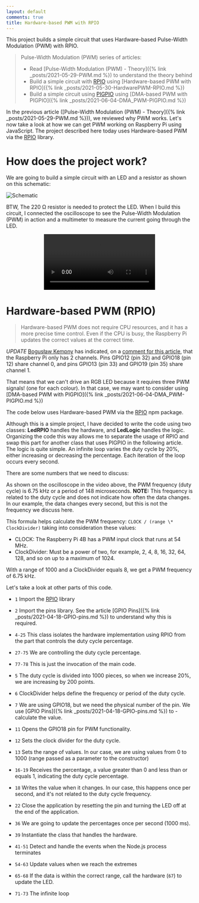 ```yaml
---
layout: default
comments: true
title: Hardware-based PWM with RPIO
---
```


This project builds a simple circuit that uses Hardware-based Pulse-Width Modulation (PWM) with RPIO.

> Pulse-Width Modulation (PWM) series of articles:
>
> - Read [Pulse-Width Modulation (PWM) - Theory]({% link _posts/2021-05-29-PWM.md %}) to understand the theory behind
> - Build a simple circuit with [RPIO](https://www.npmjs.com/package/rpio) using [Hardware-based PWM with RPIO]({% link _posts/2021-05-30-HardwarePWM-RPIO.md %})
> - Build a simple circuit using [PIGPIO](https://www.npmjs.com/package/pigpio) using [DMA-based PWM with PIGPIO]({% link _posts/2021-06-04-DMA_PWM-PIGPIO.md %})

In the previous article ([Pulse-Width Modulation (PWM) - Theory]({% link _posts/2021-05-29-PWM.md %})), we reviewed why PWM works. Let's now take a look at how we can get PWM working on Raspberry Pi using JavaScript. The project described here today uses Hardware-based PWM via the [RPIO](https://www.npmjs.com/package/rpio) library.

# How does the project work?

We are going to build a simple circuit with an LED and a resistor as shown on this schematic:

![Schematic](/assets/blog/2021-05-30/Schematic.png)

BTW, The 220 Ω resistor is needed to protect the LED. When I build this circuit, I connected the oscilloscope to see the Pulse-Width Modulation (PWM) in action and a multimeter to measure the current going through the LED.

<p style="text-align:center;">
    <video src="/assets/blog/2021-05-30/ProjectOverview.mov" style="max-width: 100%;" autoplay controls loop></video>
</p>

# Hardware-based PWM (RPIO)

> Hardware-based PWM does not require CPU resources, and it has a more precise time control. Even if the CPU is busy, the Raspberry Pi updates the correct values at the correct time.

_UPDATE_ [Bogusław Kempny](http://kempny.stanpol.com.pl/index_en.php) has indicated, on a [comment for this article](https://github.com/eltoroit/eltoroit.github.io/issues/2), that the Raspberry Pi only has 2 channels. Pins GPIO12 (pin 32) and GPIO18 (pin 12) share channel 0, and pins GPIO13 (pin 33) and GPIO19 (pin 35) share channel 1.

That means that we can't drive an RGB LED because it requires three PWM signals! (one for each colour). In that case, we may want to consider using [DMA-based PWM with PIGPIO]({% link _posts/2021-06-04-DMA_PWM-PIGPIO.md %})

The code below uses Hardware-based PWM via the [RPIO](https://www.npmjs.com/package/rpio) npm package.

<script src="https://gist.github.com/eltoroit/21ac1e7de8709aab41b8c6f6967e3f7a.js"></script>

Although this is a simple project, I have decided to write the code using two classes: **LedRPIO** handles the hardware, and **LedLogic** handles the logic. Organizing the code this way allows me to separate the usage of RPIO and swap this part for another class that uses PIGPIO in the following article. The logic is quite simple. An infinite loop varies the duty cycle by 20%, either increasing or decreasing the percentage. Each iteration of the loop occurs every second.

There are some numbers that we need to discuss:

As shown on the oscilloscope in the video above, the PWM frequency (duty cycle) is 6.75 kHz or a period of 148 microseconds. **NOTE:** This frequency is related to the duty cycle and does not indicate how often the data changes. In our example, the data changes every second, but this is not the frequency we discuss here.

This formula helps calculate the PWM frequency: `CLOCK / (range \* ClockDivider)` taking into consideration these values:

- CLOCK: The Raspberry Pi 4B has a PWM input clock that runs at 54 MHz.
- ClockDivider: Must be a power of two, for example, 2, 4, 8, 16, 32, 64, 128, and so on up to a maximum of 1024.

With a range of 1000 and a ClockDivider equals 8, we get a PWM frequency of 6.75 kHz.

Let's take a look at other parts of this code.

- `1` Import the [RPIO](https://www.npmjs.com/package/rpio) library
- `2` Import the pins library. See the article [GPIO Pins]({% link _posts/2021-04-18-GPIO-pins.md %}) to understand why this is required.
- `4-25` This class isolates the hardware implementation using RPIO from the part that controls the duty cycle percentage.
- `27-75` We are controlling the duty cycle percentage.
- `77-78` This is just the invocation of the main code.

- `5` The duty cycle is divided into 1000 pieces, so when we increase 20%, we are increasing by 200 points.
- `6` ClockDivider helps define the frequency or period of the duty cycle.
- `7` We are using GPIO18, but we need the physical number of the pin. We use [GPIO Pins]({% link _posts/2021-04-18-GPIO-pins.md %}) to - calculate the value.
- `11` Opens the GPIO18 pin for PWM functionality.
- `12` Sets the clock divider for the duty cycle.
- `13` Sets the range of values. In our case, we are using values from 0 to 1000 (range passed as a parameter to the constructor)
- `16-19` Receives the percentage, a value greater than 0 and less than or equals 1, indicating the duty cycle percentage.
- `18` Writes the value when it changes. In our case, this happens once per second, and it's not related to the duty cycle frequency.
- `22` Close the application by resetting the pin and turning the LED off at the end of the application.

- `36` We are going to update the percentages once per second (1000 ms).
- `39` Instantiate the class that handles the hardware.
- `41-51` Detect and handle the events when the Node.js process terminates
- `54-63` Update values when we reach the extremes
- `65-68` If the data is within the correct range, call the hardware (`67`) to update the LED.
- `71-73` The infinite loop
